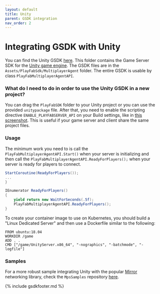 ```yaml
---
layout: default
title: Unity
parent: GSDK integration
nav_order: 2
---
```


# Integrating GSDK with Unity

You can find the Unity GSDK [here](https://github.com/PlayFab/gsdk/tree/main/UnityGsdk). This folder contains the Game Server SDK for the [Unity game engine](https://unity.com/). The GSDK files are in the `Assets/PlayFabSdk/MultiplayerAgent` folder. The entire GSDK is usable by class `PlayFabMultiplayerAgentAPI`. 

### What do I need to do in order to use the Unity GSDK in a new project? 

You can drag the `PlayFabSDK` folder to your Unity project or you can use the provided `unitypackage` file. After that, you need to enable the scripting directive `ENABLE_PLAYFABSERVER_API` on your Build settings, like in [this screenshot](https://user-images.githubusercontent.com/8256138/81462605-a6d7ac80-9168-11ea-9748-110ed01095c2.png). This is useful if your game server and client share the same project files.

### Usage

The minimum work you need to is call the `PlayFabMultiplayerAgentAPI.Start()` when your server is initializing and then call the `PlayFabMultiplayerAgentAPI.ReadyForPlayers();` when your server is ready for players to connect.

```csharp
StartCoroutine(ReadyForPlayers());
...
}

IEnumerator ReadyForPlayers()
{
    yield return new WaitForSeconds(.5f);
    PlayFabMultiplayerAgentAPI.ReadyForPlayers();
}
```

To create your container image to use on Kubernetes, you should build a "Linux Dedicated Server" and then use a Dockerfile similar to the following:

```
FROM ubuntu:18.04
WORKDIR /game
ADD . .
CMD ["/game/UnityServer.x86_64", "-nographics", "-batchmode", "-logfile"]
```

### Samples

For a more robust sample integrating Unity with the popular [Mirror](https://mirror-networking.com/) networking library, check the `MpsSamples` repository [here](https://github.com/PlayFab/MpsSamples/tree/main/UnityMirror).

{% include gsdkfooter.md %}